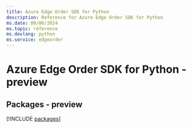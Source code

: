 ```yaml
---
title: Azure Edge Order SDK for Python
description: Reference for Azure Edge Order SDK for Python
ms.date: 09/06/2024
ms.topic: reference
ms.devlang: python
ms.service: edgeorder
---
```

# Azure Edge Order SDK for Python - preview
## Packages - preview
[!INCLUDE [packages](edge-order-index.md)]
